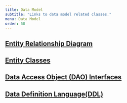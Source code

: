 ```yaml
---
title: Data Model
subtitle: "Links to data model related classes."
menu: Data Model
order: 50
---
```


## [Entity Relationship Diagram](erd.md)

## [Entity Classes](https://github.com/team-assignments/service/tree/main/src/main/java/edu/cnm/deepdive/teamassignmentsservice/model/entity)

## [Data Access Object (DAO) Interfaces](https://github.com/team-assignments/service/tree/main/src/main/java/edu/cnm/deepdive/teamassignmentsservice/model/dao)

## [Data Definition Language(DDL)](ddl.md)